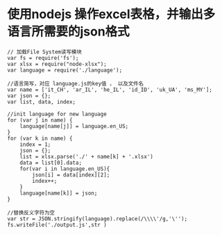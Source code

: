 # 使用nodejs 操作excel表格，并输出多语言所需要的json格式
    // 加载File System读写模块
    var fs = require('fs');
    var xlsx = require("node-xlsx");
    var language = require('./language');

    //语言简写，对应 language.js的key值 ， 以及文件名
    var name = ['it_CH', 'ar_IL', 'he_IL', 'id_ID', 'uk_UA', 'ms_MY'];
    var json = {};
    var list, data, index;

    //init language for new language
    for (var j in name) {
        language[name[j]] = language.en_US;
    }
    for (var k in name) {
        index = 1;
        json = {};
        list = xlsx.parse('./' + name[k] + '.xlsx')
        data = list[0].data;
        for(var i in language.en_US){
            json[i] = data[index][2];
            index++;
        }
        language[name[k]] = json;
    }

    //替换反义字符为空
    var str = JSON.stringify(language).replace(/\\\\'/g,'\'');
    fs.writeFile('./output.js',str )
